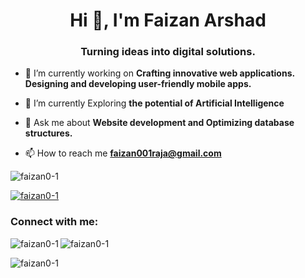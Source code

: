 <h1 align="center">Hi 👋, I'm Faizan Arshad</h1>
<h3 align="center">Turning ideas into digital solutions.</h3>

- 🔭 I’m currently working on
  **Crafting innovative web applications.**
  **Designing and developing user-friendly mobile apps.**
  
- 🌱 I’m currently Exploring **the potential of Artificial Intelligence**

- 💬 Ask me about **Website development and Optimizing database structures.**

- 📫 How to reach me **faizan001raja@gmail.com**

<p align="left"> <img src="https://komarev.com/ghpvc/?username=faizan0-1&label=Profile%20views&color=0e75b6&style=flat" alt="faizan0-1" /> </p>

<p align="left"> <a href="https://github.com/ryo-ma/github-profile-trophy"><img src="https://github-profile-trophy.vercel.app/?username=faizan0-1" alt="faizan0-1" /></a> </p>


<h3 align="left">Connect with me:</h3>
<p align="left">
</p>

<div>
<p><img align="left" src="https://github-readme-stats.vercel.app/api/top-langs?username=faizan0-1&show_icons=true&locale=en&layout=compact" alt="faizan0-1" /></p>
</div>

<div>
 <p><img align="center" src="https://github-readme-stats.vercel.app/api?username=faizan0-1&show_icons=true&locale=en" alt="faizan0-1" /></p>
</div>

<div>
 <p><img align="center" src="https://github-readme-streak-stats.herokuapp.com/?user=faizan0-1&" alt="faizan0-1"/></p>
</div>

